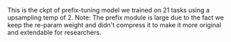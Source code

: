 This is the ckpt of prefix-tuning model we trained on 21 tasks using a upsampling temp of 2.
Note: The prefix module is large due to the fact we keep the re-param weight and didn't compress it to make it more original and extendable for researchers.